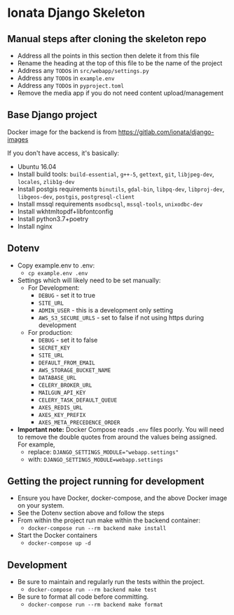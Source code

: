 # Ionata Django Skeleton


## Manual steps after cloning the skeleton repo
* Address all the points in this section then delete it from this file
* Rename the heading at the top of this file to be the name of the project
* Address any `TODO`s in `src/webapp/settings.py`
* Address any `TODO`s in `example.env`
* Address any `TODO`s in `pyproject.toml`
* Remove the media app if you do not need content upload/management


## Base Django project

Docker image for the backend is from https://gitlab.com/ionata/django-images

If you don't have access, it's basically:

* Ubuntu 16.04
* Install build tools:
  `build-essential`, `g++-5`, `gettext`, `git`, `libjpeg-dev`, `locales`, `zlib1g-dev`
* Install postgis requirements
  `binutils`, `gdal-bin`, `libpq-dev`, `libproj-dev`, `libgeos-dev`, `postgis`, `postgresql-client`
* Install mssql requirements
  `msodbcsql`, `mssql-tools`, `unixodbc-dev`
* Install wkhtmltopdf+libfontconfig
* Install python3.7+poetry
* Install nginx


## Dotenv
* Copy example.env to .env:
  - `cp example.env .env`
* Settings which will likely need to be set manually:
  - For Development:
    - `DEBUG` - set it to true
    - `SITE_URL`
    - `ADMIN_USER` - this is a development only setting
    - `AWS_S3_SECURE_URLS` - set to false if not using https during development
  - For production:
    - `DEBUG` - set it to false
    - `SECRET_KEY`
    - `SITE_URL`
    - `DEFAULT_FROM_EMAIL`
    - `AWS_STORAGE_BUCKET_NAME`
    - `DATABASE_URL`
    - `CELERY_BROKER_URL`
    - `MAILGUN_API_KEY`
    - `CELERY_TASK_DEFAULT_QUEUE`
    - `AXES_REDIS_URL`
    - `AXES_KEY_PREFIX`
    - `AXES_META_PRECEDENCE_ORDER`
* **Important note:** Docker Compose reads `.env` files poorly. You will need to
  remove the double quotes from around the values being assigned. For example,
  - replace: `DJANGO_SETTINGS_MODULE="webapp.settings"`
  - with: `DJANGO_SETTINGS_MODULE=webapp.settings`


## Getting the project running for development
* Ensure you have Docker, docker-compose, and the above Docker image on your system.
* See the Dotenv section above and follow the steps
* From within the project run make within the backend container:
  - `docker-compose run --rm backend make install`
* Start the Docker containers
  - `docker-compose up -d`


## Development
* Be sure to maintain and regularly run the tests within the project.
  - `docker-compose run --rm backend make test`
* Be sure to format all code before committing.
  - `docker-compose run --rm backend make format`